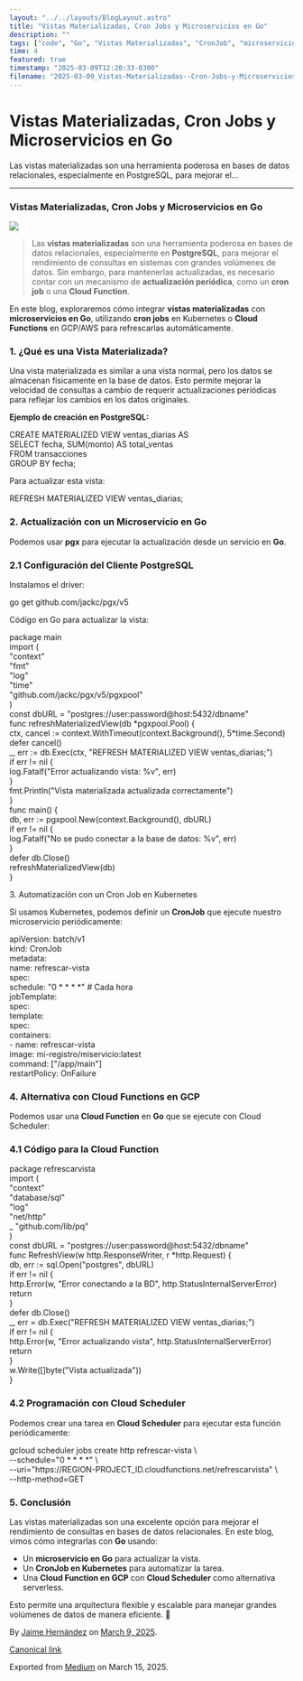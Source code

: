 ```yaml
---
layout: "../../layouts/BlogLayout.astro"
title: "Vistas Materializadas, Cron Jobs y Microservicios en Go"
description: ""
tags: ["code", "Go", "Vistas Materializadas", "CronJob", "microservicios"]
time: 4
featured: true
timestamp: "2025-03-09T12:20:33-0300"
filename: "2025-03-09_Vistas-Materializadas--Cron-Jobs-y-Microservicios-en-Go-2d3a35c4391f"
---
```


Vistas Materializadas, Cron Jobs y Microservicios en Go
=======================================================

Las vistas materializadas son una herramienta poderosa en bases de datos relacionales, especialmente en PostgreSQL, para mejorar el…

* * *

### Vistas Materializadas, Cron Jobs y Microservicios en Go

![](https://cdn-images-1.medium.com/max/800/1*mxCxErqTczpxdscXzihOuQ.png)

> Las **vistas materializadas** son una herramienta poderosa en bases de datos relacionales, especialmente en **PostgreSQL**, para mejorar el rendimiento de consultas en sistemas con grandes volúmenes de datos. Sin embargo, para mantenerlas actualizadas, es necesario contar con un mecanismo de **actualización periódica**, como un **cron job** o una **Cloud Function**.

En este blog, exploraremos cómo integrar **vistas materializadas** con **microservicios en Go**, utilizando **cron jobs** en Kubernetes o **Cloud Functions** en GCP/AWS para refrescarlas automáticamente.

### 1\. ¿Qué es una Vista Materializada?

Una vista materializada es similar a una vista normal, pero los datos se almacenan físicamente en la base de datos. Esto permite mejorar la velocidad de consultas a cambio de requerir actualizaciones periódicas para reflejar los cambios en los datos originales.

**Ejemplo de creación en PostgreSQL:**

CREATE MATERIALIZED VIEW ventas\_diarias AS  
SELECT fecha, SUM(monto) AS total\_ventas  
FROM transacciones  
GROUP BY fecha;

Para actualizar esta vista:

REFRESH MATERIALIZED VIEW ventas\_diarias;

### 2\. Actualización con un Microservicio en Go

Podemos usar **pgx** para ejecutar la actualización desde un servicio en **Go**.

### 2.1 Configuración del Cliente PostgreSQL

Instalamos el driver:

go get github.com/jackc/pgx/v5

Código en Go para actualizar la vista:

package main  
import (  
 "context"  
 "fmt"  
 "log"  
 "time"  
 "github.com/jackc/pgx/v5/pgxpool"  
)  
const dbURL = "postgres://user:password@host:5432/dbname"  
func refreshMaterializedView(db \*pgxpool.Pool) {  
 ctx, cancel := context.WithTimeout(context.Background(), 5\*time.Second)  
 defer cancel()  
 \_, err := db.Exec(ctx, "REFRESH MATERIALIZED VIEW ventas\_diarias;")  
 if err != nil {  
  log.Fatalf("Error actualizando vista: %v", err)  
 }  
 fmt.Println("Vista materializada actualizada correctamente")  
}  
func main() {  
 db, err := pgxpool.New(context.Background(), dbURL)  
 if err != nil {  
  log.Fatalf("No se pudo conectar a la base de datos: %v", err)  
 }  
 defer db.Close()  
 refreshMaterializedView(db)  
}

3\. Automatización con un Cron Job en Kubernetes

Si usamos Kubernetes, podemos definir un **CronJob** que ejecute nuestro microservicio periódicamente:

apiVersion: batch/v1  
kind: CronJob  
metadata:  
  name: refrescar-vista  
spec:  
  schedule: "0 \* \* \* \*" \# Cada hora  
  jobTemplate:  
    spec:  
      template:  
        spec:  
          containers:  
          \- name: refrescar-vista  
            image: mi-registro/miservicio:latest  
            command: \["/app/main"\]  
          restartPolicy: OnFailure

### 4\. Alternativa con Cloud Functions en GCP

Podemos usar una **Cloud Function** en **Go** que se ejecute con Cloud Scheduler:

### 4.1 Código para la Cloud Function

package refrescarvista  
import (  
 "context"  
 "database/sql"  
 "log"  
 "net/http"  
 \_ "github.com/lib/pq"  
)  
const dbURL = "postgres://user:password@host:5432/dbname"  
func RefreshView(w http.ResponseWriter, r \*http.Request) {  
 db, err := sql.Open("postgres", dbURL)  
 if err != nil {  
  http.Error(w, "Error conectando a la BD", http.StatusInternalServerError)  
  return  
 }  
 defer db.Close()  
 \_, err = db.Exec("REFRESH MATERIALIZED VIEW ventas\_diarias;")  
 if err != nil {  
  http.Error(w, "Error actualizando vista", http.StatusInternalServerError)  
  return  
 }  
 w.Write(\[\]byte("Vista actualizada"))  
}

### 4.2 Programación con Cloud Scheduler

Podemos crear una tarea en **Cloud Scheduler** para ejecutar esta función periódicamente:

gcloud scheduler jobs create http refrescar-vista \\  
    \--schedule="0 \* \* \* \*" \\  
    \--uri="https://REGION-PROJECT\_ID.cloudfunctions.net/refrescarvista" \\  
    \--http-method=GET

### 5\. Conclusión

Las vistas materializadas son una excelente opción para mejorar el rendimiento de consultas en bases de datos relacionales. En este blog, vimos cómo integrarlas con **Go** usando:

*   Un **microservicio en Go** para actualizar la vista.
*   Un **CronJob en Kubernetes** para automatizar la tarea.
*   Una **Cloud Function en GCP** con **Cloud Scheduler** como alternativa serverless.

Esto permite una arquitectura flexible y escalable para manejar grandes volúmenes de datos de manera eficiente. 🚀

By [Jaime Hernández](https://medium.com/@devjaime) on [March 9, 2025](https://medium.com/p/2d3a35c4391f).

[Canonical link](https://medium.com/@devjaime/vistas-materializadas-cron-jobs-y-microservicios-en-go-2d3a35c4391f)

Exported from [Medium](https://medium.com) on March 15, 2025.